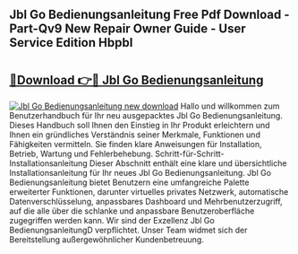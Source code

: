## Jbl Go Bedienungsanleitung Free Pdf Download - Part-Qv9 New Repair Owner Guide - User Service Edition HbpbI

# <h2><a href="http://df0omhv.blite.top/?on=Jbl+Go+Bedienungsanleitung">🔗Download 👉🔴 Jbl Go Bedienungsanleitung</a></h2>

[![Jbl Go Bedienungsanleitung new download](https://i.imgur.com/lujVjoI.png)](http://df0omhv.blite.top/?on=Jbl+Go+Bedienungsanleitung)
Hallo und willkommen zum Benutzerhandbuch für Ihr neu ausgepacktes Jbl Go Bedienungsanleitung. Dieses Handbuch soll Ihnen den Einstieg in Ihr Produkt erleichtern und Ihnen ein gründliches Verständnis seiner Merkmale, Funktionen und Fähigkeiten vermitteln. Sie finden klare Anweisungen für Installation, Betrieb, Wartung und Fehlerbehebung. Schritt-für-Schritt-Installationsanleitung Dieser Abschnitt enthält eine klare und übersichtliche Installationsanleitung für Ihr neues Jbl Go Bedienungsanleitung. Jbl Go Bedienungsanleitung bietet Benutzern eine umfangreiche Palette erweiterter Funktionen, darunter virtuelles privates Netzwerk, automatische Datenverschlüsselung, anpassbares Dashboard und Mehrbenutzerzugriff, auf die alle über die schlanke und anpassbare Benutzeroberfläche zugegriffen werden kann. Wir sind der Exzellenz Jbl Go BedienungsanleitungD verpflichtet. Unser Team widmet sich der Bereitstellung außergewöhnlicher Kundenbetreuung.
